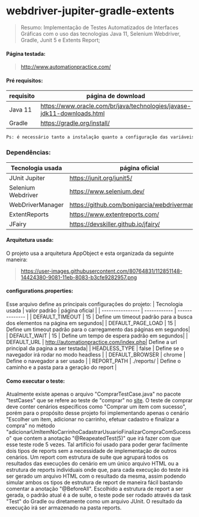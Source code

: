 # webdriver-jupiter-gradle-extents
>Resumo:
>Implementação de Testes Automatizados de Interfaces Gráficas com o uso das tecnologias Java 11, Selenium Webdriver, Gradle, Junit 5 e Extents Report;

#### Página testada:
> http://www.automationpractice.com/

#### Pré requisitos:
| requisito | página de download |
| ------    | ------ |
| Java 11   | https://www.oracle.com/br/java/technologies/javase-jdk11-downloads.html |
| Gradle    | https://gradle.org/install/ |
```sh
Ps: é necessário tanto a instalação quanto a configuração das variáveis de ambiente tanto do Java, a quanto do Gradle.
```

### Dependências:
| Tecnologia usada | página oficial |
| ------ | ------ |
| JUnit Jupiter | https://junit.org/junit5/ |
| Selenium Webdriver | https://www.selenium.dev/ |
| WebDriverManager | https://github.com/bonigarcia/webdrivermanager/ |
| ExtentReports | https://www.extentreports.com/ |
| JFairy | https://devskiller.github.io/jfairy/ |

#### Arquitetura usada:
O projeto usa a arquitetura AppObject e esta organizada da seguinte maneira:

>https://user-images.githubusercontent.com/80764831/112851148-14424380-9081-11eb-8083-b3cfe9282957.png

#### configurations.properties:
Esse arquivo define as principais configurações do projeto:
| Tecnologia usada  | valor padrão | página oficial |
| ----------------  | ------------ | -------------- |
| DEFAULT_TIMEOUT   | 15           | Define um timeout padrão para a busca dos elementos na página em segundos|
| DEFAULT_PAGE_LOAD | 15           | Define um timeout padrão para o carregamento das páginas em segundos|
| DEFAULT_WAIT      | 15           | Define um tempo de espera padrão em segundos|
| DEFAULT_URL       | http://automationpractice.com/index.php| Define a url principal da pagina a ser testada|
| HEADLESS_TYPE     | false        | Define se o navegador irá rodar no modo headless |
| DEFAULT_BROWSER   | chrome       | Define o navegador a ser usado |
| REPORT_PATH       | ./reports/   | Define o caminho e a pasta para a geração do report |

#### Como executar o teste:
Atualmente existe apenas o arquivo "ComprarTestCase.java" no pacote "testCases" que se refere ao teste de "comprar" no [site](http://www.automationpractice.com/). O teste de comprar deve conter cenários específicos como "Comprar um item com sucesso", porém para o propósito desse projeto foi implementando apenas o cenário "Escolher um item, adicionar no carrinho, efetuar cadastro e finalizar a compra" no método "adicionarUmItemNoCarrinhoCadastrarUsuarioFinalizarCompraComSucesso" que contem a anotação "@ReapeatedTest(5)" que irá fazer com que esse teste rode 5 vezes. Tal artifício foi usado para poder gerar facilmente dois tipos de reports sem a necessidade de implementação de outros cenários. Um report com estrutura de suíte que agrupará todos os resultados das execuções do cenário em um único arquivo HTML ou a estrutura de reports individuais onde que, para cada execução do teste irá ser gerado um arquivo HTML com o resultado da mesma, assim podendo simular ambos os tipos de estrutura de report de maneira fácil bastando comentar a anotação "@BeforeAll".
Escolhido a estrutura de report a ser gerada, o padrão atual é a de suíte, o teste pode ser rodado através da task "Test" do Gradle ou diretamente como um arquivo JUnit.
O resultado da execução irá ser armazenado na pasta reports.




